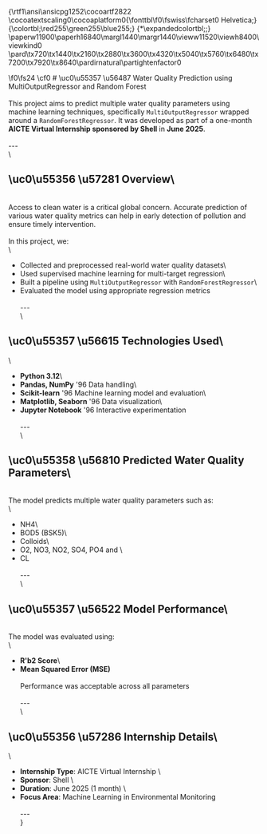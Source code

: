 {\rtf1\ansi\ansicpg1252\cocoartf2822
\cocoatextscaling0\cocoaplatform0{\fonttbl\f0\fswiss\fcharset0 Helvetica;}
{\colortbl;\red255\green255\blue255;}
{\*\expandedcolortbl;;}
\paperw11900\paperh16840\margl1440\margr1440\vieww11520\viewh8400\viewkind0
\pard\tx720\tx1440\tx2160\tx2880\tx3600\tx4320\tx5040\tx5760\tx6480\tx7200\tx7920\tx8640\pardirnatural\partightenfactor0

\f0\fs24 \cf0 # \uc0\u55357 \u56487  Water Quality Prediction using MultiOutputRegressor and Random Forest\
\
This project aims to predict multiple water quality parameters using machine learning techniques, specifically `MultiOutputRegressor` wrapped around a `RandomForestRegressor`. It was developed as part of a one-month **AICTE Virtual Internship sponsored by Shell** in **June 2025**.\
\
---\
\
## \uc0\u55356 \u57281  Overview\
\
Access to clean water is a critical global concern. Accurate prediction of various water quality metrics can help in early detection of pollution and ensure timely intervention.\
\
In this project, we:\
\
- Collected and preprocessed real-world water quality datasets\
- Used supervised machine learning for multi-target regression\
- Built a pipeline using `MultiOutputRegressor` with `RandomForestRegressor`\
- Evaluated the model using appropriate regression metrics\
\
---\
\
## \uc0\u55357 \u56615  Technologies Used\
\
- **Python 3.12**\
- **Pandas, NumPy** \'96 Data handling\
- **Scikit-learn** \'96 Machine learning model and evaluation\
- **Matplotlib, Seaborn** \'96 Data visualization\
- **Jupyter Notebook** \'96 Interactive experimentation\
\
---\
\
## \uc0\u55358 \u56810  Predicted Water Quality Parameters\
\
The model predicts multiple water quality parameters such as:\
\
- NH4\
- BOD5 (BSK5)\
- Colloids\
- O2, NO3, NO2, SO4, PO4 and \
- CL\
\
---\
\
## \uc0\u55357 \u56522  Model Performance\
\
The model was evaluated using:\
\
- **R\'b2 Score**\
- **Mean Squared Error (MSE)**\
\
Performance was acceptable across all parameters\
\
---\
\
## \uc0\u55356 \u57286  Internship Details\
\
- **Internship Type**: AICTE Virtual Internship  \
- **Sponsor**: Shell  \
- **Duration**: June 2025 (1 month)  \
- **Focus Area**: Machine Learning in Environmental Monitoring  \
\
---\
}